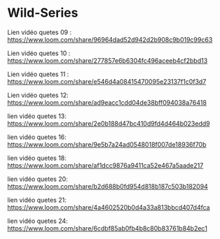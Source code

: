# Wild-Series
Lien vidéo quetes 09 : https://www.loom.com/share/96964dad52d942d2b908c9b019c99c63

Lien vidéo quetes 10 : https://www.loom.com/share/277857e6b6304fc496aceeb4cf2bbd13

Lien vidéo quetes 11 : https://www.loom.com/share/e546d4a08415470095e23137f1c0f3d7

Lien vidéo quetes 12: https://www.loom.com/share/ad9eacc1cdd04de38bff094038a76418

lien vidéo quetes 13: https://www.loom.com/share/2e0b188d47bc410d9fd4d464b023edd9

lien vidéo quetes 16: https://www.loom.com/share/9e5b7a24ad0548018f007de18936f70b

lien vidéo quetes 18: https://www.loom.com/share/af1dcc9876a9411ca52e467a5aade217

lien vidéo quetes 20: https://www.loom.com/share/b2d688b0fd954d818b187c503b182094

lien vidéo quetes 21: https://www.loom.com/share/4a4602520b0d4a33a813bbcd407d4fca

lien vidéo quetes 24: https://www.loom.com/share/6cdbf85ab0fb4b8c80b83761b84b2ec1
